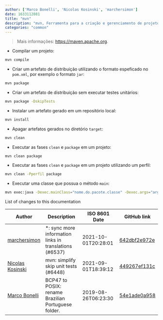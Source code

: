 ```yaml
---
author: ['Marco Bonelli', 'Nicolas Kosinski', 'marchersimon']
date: 1633112881
title: "mvn"
description: "mvn, Ferramenta para a criação e gerenciamento de projetos Java."
categories: "common"
---
```

> Mais informações: <https://maven.apache.org>.

- Compilar um projeto:

```bash
mvn compile
```

- Criar um artefato de distribuição utilizando o formato espeficado no `pom.xml`, por exemplo o formato `jar`:

```bash
mvn package
```

- Criar um artefato de distribuição sem executar testes unitários:

```bash
mvn package -DskipTests
```

- Instalar um artefato gerado em um repositório local:

```bash
mvn install
```

- Apagar artefatos gerados no diretório `target`:

```bash
mvn clean
```

- Executar as fases `clean` e `package` em um projeto:

```bash
mvn clean package
```

- Executar as fases `clean` e `package` em um projeto utilizando um perfil:

```bash
mvn clean -Pperfil package
```

- Executar uma classe que possua o método `main`:

```bash
mvn exec:java -Dexec.mainClass="nome.do.pacote.classe" -Dexec.args="arg1 arg2"
```
List of changes to this documentation


Author | Description | ISO 8601 Date | GitHub link
------|-----|-----|-----
[marchersimon](mailto:50295997+marchersimon@users.noreply.github.com) | *: sync more information links in translations (#6537) | 2021-10-01T20:28:01 | [642dbf2e972e](https://github.com/tldr-pages/tldr/commit/642dbf2e972e388fab8c84ba3b4685fb862b6454)
[Nicolas Kosinski](mailto:nicokosi@users.noreply.github.com) | mvn: simplify skip unit tests (#6448) | 2021-09-01T18:39:12 | [449267ef131c](https://github.com/tldr-pages/tldr/commit/449267ef131c2d8c5269b5903682c5c4ef98ddf7)
[Marco Bonelli](mailto:marco@mebeim.net) | BCP47 to POSIX: rename Brazilian Portuguese folder. | 2019-08-26T06:23:30 | [54e1ade0a958](https://github.com/tldr-pages/tldr/commit/54e1ade0a958f3a08d9ed60f32b66188d0ecfb63)

